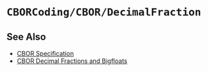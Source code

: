 # ``CBORCoding/CBOR/DecimalFraction``

## See Also

- [CBOR Specification](https://datatracker.ietf.org/doc/html/rfc8949)
- [CBOR Decimal Fractions and Bigfloats](https://datatracker.ietf.org/doc/html/rfc8949#section-3.4.4)
